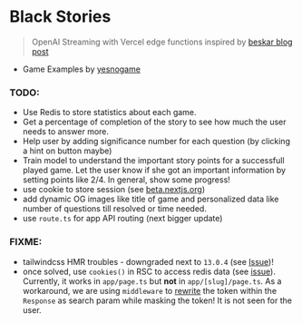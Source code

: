# Black Stories

> OpenAI Streaming with Vercel edge functions inspired by [beskar blog post](https://www.beskar.co/blog/streaming-openai-completions-vercel-edge)

- Game Examples by [yesnogame](https://yesnogame.net/en/scary)

### TODO:

- Use Redis to store statistics about each game.
- Get a percentage of completion of the story to see how much the user needs to answer more.
- Help user by adding significance number for each question (by clicking a hint on button maybe)
- Train model to understand the important story points for a successfull played game. Let the user know if she got an important information by setting points like 2/4. In general, show some progress!
- use cookie to store session (see [beta.nextjs.org](https://beta.nextjs.org/docs/api-reference/file-conventions/route#cookies))
- add dynamic OG images like title of game and personalized data like number of questions till resolved or time needed.
- use `route.ts` for app API routing (next bigger update)

### FIXME:

- tailwindcss HMR troubles - downgraded next to `13.0.4` (see [Issue](https://github.com/tailwindlabs/tailwindcss/issues/9954))!
- once solved, use `cookies()` in RSC to access redis data (see [issue](https://github.com/vercel/next.js/issues/45979)). Currently, it works in `app/page.ts` but **not** in `app/[slug]/page.ts`. As a workaround, we are using `middleware` to [rewrite](https://nextjs.org/docs/api-reference/next.config.js/rewrites) the token within the `Response` as search param while masking the token! It is not seen for the user.
